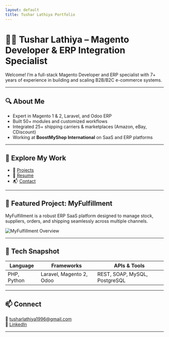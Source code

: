 ```yaml
---
layout: default
title: Tushar Lathiya Portfolio
---
```


# 👨‍💻 Tushar Lathiya – Magento Developer & ERP Integration Specialist

Welcome! I’m a full-stack Magento Developer and ERP specialist with 7+ years of experience in building and scaling B2B/B2C e-commerce systems.

---

## 🔍 About Me

- Expert in Magento 1 & 2, Laravel, and Odoo ERP
- Built 50+ modules and customized workflows
- Integrated 25+ shipping carriers & marketplaces (Amazon, eBay, CDiscount)
- Working at **BoostMyShop International** on SaaS and ERP platforms

---

## 🔗 Explore My Work

- 🧩 [Projects](./projects)
- 📄 [Resume](./resume)
- 📬 [Contact](./contact)

---

## 🌟 Featured Project: MyFulfillment

MyFulfillment is a robust ERP SaaS platform designed to manage stock, suppliers, orders, and shipping seamlessly across multiple channels.

![MyFulfillment Overview](./myfulfillment-overview.png)

---

## 🧠 Tech Snapshot

| Language | Frameworks | APIs & Tools |
|----------|------------|--------------|
| PHP, Python | Laravel, Magento 2, Odoo | REST, SOAP, MySQL, PostgreSQL |

---

## 📫 Connect

📧 [tusharlathiya1996@gmail.com](mailto:tusharlathiya1996@gmail.com)  
🔗 [LinkedIn](https://www.linkedin.com/in/tushar-lathiya-5ba569119)

---
